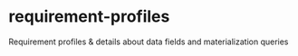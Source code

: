 # requirement-profiles
Requirement profiles &amp; details about data fields and materialization queries
